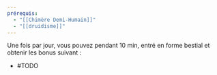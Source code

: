 ```yaml
---
prérequis:
  - "[[Chimère Demi-Humain]]"
  - "[[druidisme]]"
---
```

Une fois par jour, vous pouvez pendant 10 min, entré en forme bestial et obtenir les bonus suivant : 
- #TODO